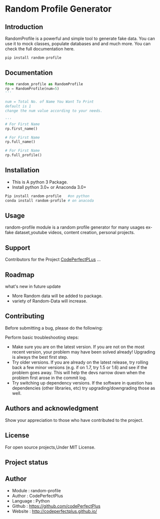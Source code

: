 # Random Profile Generator

## Introduction

RandomProfile is a powerful and simple tool to generate fake data. You can use it to mock classes, populate databases and and much more. You can check the full documentation here.

```python
pip install random-profile
```

## Documentation

```python
from random_profile as RandomProfile
rp = RandomProfile(num=5)
'''

num = Total No. of Name You Want To Print
default is 1
change the num value according to your needs.

'''
# For First Name
rp.first_name()

# For First Name
rp.full_name()

# For First Name
rp.full_profile()
```

## Installation

- This is A python 3 Package.
- Install python 3.0+ or Anaconda 3.0+

```python
Pip install random-profile   #on python
conda install random-profile # on anacoda
```

## Usage

random-profile module is a random profile generator for many usages ex- fake dataset,youtube videos, content creation, personal projects.

## Support

Contributors for the Project
[CodePerfectPLus](https://github.com/codePerfectPlus)
...

## Roadmap

what's new in future update

- More Random data will be added to package.
- variety of Random-Data will increase.

## Contributing

Before submitting a bug, please do the following:

Perform basic troubleshooting steps:

- Make sure you are on the latest version. If you are not on the most recent version, your problem may have been solved already! Upgrading is always the best first step.
- Try older versions. If you are already on the latest release, try rolling back a few minor versions (e.g. if on 1.7, try 1.5 or 1.6) and see if the problem goes away. This will help the devs narrow down when the problem first arose in the commit log.
- Try switching up dependency versions. If the software in question has dependencies (other libraries, etc) try upgrading/downgrading those as well.

## Authors and acknowledgment

Show your appreciation to those who have contributed to the project.

## License

For open source projects,Under MIT License.

## Project status

## Author

- Module : random-profile
- Author  : CodePerfectPlus
- Language : Python
- Github : <https://github.com/codePerfectPlus>
- Website : <http://codeperfectplus.github.io/>
